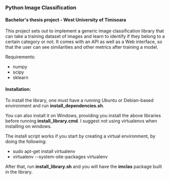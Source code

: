 ### Python Image Classification
#### Bachelor's thesis project - West University of Timisoara

This project sets out to implement a generic image classification library that can take a training dataset of images and learn to  identify if they belong to a certain category or not. It comes with an API as well as a Web interface, so that the user can see similarities and other metrics after training a model.

Requirements:

- numpy
- scipy
- sklearn


#### Installation:

To install the library, one must have a running Ubuntu or Debian-based environment and run __install_dependencies.sh__.

You can also install it on Windows, providing you install the above libraries before running __install_library.cmd__.
I suggest not using virtualenvs when installing on windows.

The install script works if you start by creating a virtual environment, by doing the following:

* sudo apt-get install virtualenv
* virtualenv --system-site-packages virtualenv

After that, run __install_library.sh__ and you will have the __imclas__ package built in the library.


